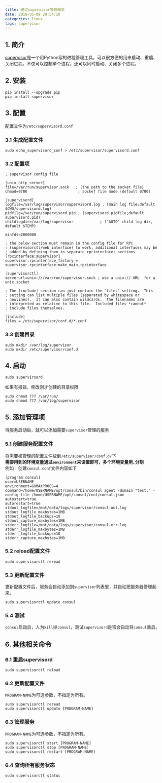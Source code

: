```yaml
---
title: 通过supervisor管理服务
date: 2018-05-09 20:54:10
categories: linux
tags: supervisor
---
```


## 1. 简介
[supervisor](http://supervisord.org)是一个用Python写的进程管理工具，可以很方便的用来启动、重启、关闭进程。不仅可以控制单个进程，还可以同时启动、关闭多个进程。

## 2. 安装
```
pip install --upgrade pip
pip install supervisor
```

## 3. 配置
配置文件为`/etc/supervisord.conf`

### 3.1 生成配置文件
```
sudo echo_supervisord_conf > /etc/supervisor/supervisord.conf
```
### 3.2 配置项
```
; supervisor config file                                                                                                                                                                                        

[unix_http_server]
file=/var/run/supervisor.sock   ; (the path to the socket file)
chmod=0700                       ; sockef file mode (default 0700)
 
[supervisord]
logfile=/var/log/supervisor/supervisord.log ; (main log file;default $CWD/supervisord.log)
pidfile=/var/run/supervisord.pid ; (supervisord pidfile;default supervisord.pid)
childlogdir=/var/log/supervisor            ; ('AUTO' child log dir, default $TEMP)

minfds=2000000
 
; the below section must remain in the config file for RPC 
; (supervisorctl/web interface) to work, additional interfaces may be
; added by defining them in separate rpcinterface: sections
[rpcinterface:supervisor]
supervisor.rpcinterface_factory = supervisor.rpcinterface:make_main_rpcinterface
 
[supervisorctl]
serverurl=unix:///var/run/supervisor.sock ; use a unix:// URL  for a unix socket
 
; The [include] section can just contain the "files" setting.  This
; setting can list multiple files (separated by whitespace or
; newlines).  It can also contain wildcards.  The filenames are 
; interpreted as relative to this file.  Included files *cannot*
; include files themselves.
 
[include]
files = /etc/supervisor/conf.d/*.conf
```
### 3.3 创建目录
```
sudo mkdir /var/log/supervisor
sudo mkdir /etc/supervisor/conf.d
```

## 4. 启动
```
sudo supervirsord
```
如果有报错，修改刚才创建的目录权限
```
sudo chmod 777 /var/run/
sudo chmod 777 /var/log/supervisor
```

## 5. 添加管理项
待服务启动后，就可以添加需要`supervisor`管理的服务

### 5.1 创建服务配置文件
将需要被管理的配置文件放到`/etc/supervisor/conf.d/`下  
**需要用到的环境变量通过`environment`来设置即可，多个环境变量用`,`分割**  
例如：创建`consul.conf`文件内容如下
```
[program:consul]                                                                                                                                                                                                
user=USERNAME
environment=GOMAXPROCS=4
command=/home/USERNAME/opt/consul/bin/consul agent -domain "test." -config-file /home/USERNAME/opt/consul/conf/consul.json
autostart=true
autorestart=true
stdout_logfile=/mnt/data/logs/supervisor/consul-out.log
stdout_logfile_maxbytes=1MB
stdout_logfile_backups=10
stdout_capture_maxbytes=1MB
stderr_logfile=/mnt/data/logs/supervisor/consul-err.log
stderr_logfile_maxbytes=1MB
stderr_logfile_backups=10
stderr_capture_maxbytes=1MB
```

### 5.2 reload配置文件

``` 
sudo supervisorctl reread
```

### 5.3 更新配置文件
更新配置文件后，服务会自动添加到`supervisor`列表里，并自动把服务器管理起来。
```
sudo supervisorctl update consul
```

### 5.4 测试
`consul`启动后，人为`kill`掉`consul`，测试`supervisord`是否会自动将`consul`重启。

## 6. 其他相关命令

### 6.1 重启supervisord
```
sudo supervisorctl reload
```

### 6.2 更新配置文件
`PROGRAM-NAME`为可选参数，不指定为所有。
```
sudo supervisorctl reread
sudo supervisorctl update [PROGRAM-NAME]
```

### 6.3 管理服务
`PROGRAM-NAME`为可选参数，不指定为所有。
```
sudo supervisorctl start [PROGRAM-NAME]
sudo supervisorctl stop [PROGRAM-NAME]
sudo supervisorctl restart [PROGRAM-NAME]
```

### 6.4 查询所有服务状态
```
sudo supervisorctl status
```
